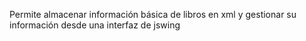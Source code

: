 Permite almacenar información básica de libros en xml y gestionar su información desde una
interfaz de jswing